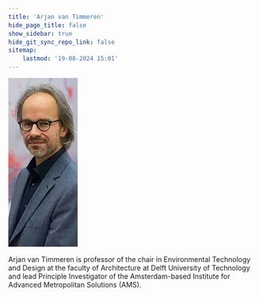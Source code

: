 ```yaml
---
title: 'Arjan van Timmeren'
hide_page_title: false
show_sidebar: true
hide_git_sync_repo_link: false
sitemap:
    lastmod: '19-08-2024 15:01'
---
```


![arjan](arjan.webp "arjan")

Arjan van Timmeren is professor of the chair in Environmental Technology and Design at the faculty of Architecture at Delft University of Technology and lead Principle Investigator of the Amsterdam-based Institute for Advanced Metropolitan Solutions (AMS).